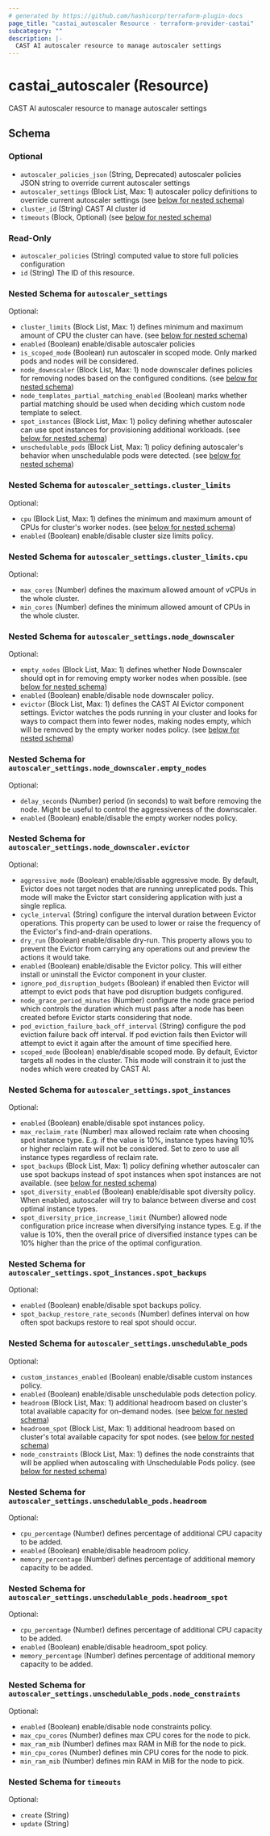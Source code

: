 ```yaml
---
# generated by https://github.com/hashicorp/terraform-plugin-docs
page_title: "castai_autoscaler Resource - terraform-provider-castai"
subcategory: ""
description: |-
  CAST AI autoscaler resource to manage autoscaler settings
---
```


# castai_autoscaler (Resource)

CAST AI autoscaler resource to manage autoscaler settings



<!-- schema generated by tfplugindocs -->
## Schema

### Optional

- `autoscaler_policies_json` (String, Deprecated) autoscaler policies JSON string to override current autoscaler settings
- `autoscaler_settings` (Block List, Max: 1) autoscaler policy definitions to override current autoscaler settings (see [below for nested schema](#nestedblock--autoscaler_settings))
- `cluster_id` (String) CAST AI cluster id
- `timeouts` (Block, Optional) (see [below for nested schema](#nestedblock--timeouts))

### Read-Only

- `autoscaler_policies` (String) computed value to store full policies configuration
- `id` (String) The ID of this resource.

<a id="nestedblock--autoscaler_settings"></a>
### Nested Schema for `autoscaler_settings`

Optional:

- `cluster_limits` (Block List, Max: 1) defines minimum and maximum amount of CPU the cluster can have. (see [below for nested schema](#nestedblock--autoscaler_settings--cluster_limits))
- `enabled` (Boolean) enable/disable autoscaler policies
- `is_scoped_mode` (Boolean) run autoscaler in scoped mode. Only marked pods and nodes will be considered.
- `node_downscaler` (Block List, Max: 1) node downscaler defines policies for removing nodes based on the configured conditions. (see [below for nested schema](#nestedblock--autoscaler_settings--node_downscaler))
- `node_templates_partial_matching_enabled` (Boolean) marks whether partial matching should be used when deciding which custom node template to select.
- `spot_instances` (Block List, Max: 1) policy defining whether autoscaler can use spot instances for provisioning additional workloads. (see [below for nested schema](#nestedblock--autoscaler_settings--spot_instances))
- `unschedulable_pods` (Block List, Max: 1) policy defining autoscaler's behavior when unschedulable pods were detected. (see [below for nested schema](#nestedblock--autoscaler_settings--unschedulable_pods))

<a id="nestedblock--autoscaler_settings--cluster_limits"></a>
### Nested Schema for `autoscaler_settings.cluster_limits`

Optional:

- `cpu` (Block List, Max: 1) defines the minimum and maximum amount of CPUs for cluster's worker nodes. (see [below for nested schema](#nestedblock--autoscaler_settings--cluster_limits--cpu))
- `enabled` (Boolean) enable/disable cluster size limits policy.

<a id="nestedblock--autoscaler_settings--cluster_limits--cpu"></a>
### Nested Schema for `autoscaler_settings.cluster_limits.cpu`

Optional:

- `max_cores` (Number) defines the maximum allowed amount of vCPUs in the whole cluster.
- `min_cores` (Number) defines the minimum allowed amount of CPUs in the whole cluster.



<a id="nestedblock--autoscaler_settings--node_downscaler"></a>
### Nested Schema for `autoscaler_settings.node_downscaler`

Optional:

- `empty_nodes` (Block List, Max: 1) defines whether Node Downscaler should opt in for removing empty worker nodes when possible. (see [below for nested schema](#nestedblock--autoscaler_settings--node_downscaler--empty_nodes))
- `enabled` (Boolean) enable/disable node downscaler policy.
- `evictor` (Block List, Max: 1) defines the CAST AI Evictor component settings. Evictor watches the pods running in your cluster and looks for ways to compact them into fewer nodes, making nodes empty, which will be removed by the empty worker nodes policy. (see [below for nested schema](#nestedblock--autoscaler_settings--node_downscaler--evictor))

<a id="nestedblock--autoscaler_settings--node_downscaler--empty_nodes"></a>
### Nested Schema for `autoscaler_settings.node_downscaler.empty_nodes`

Optional:

- `delay_seconds` (Number) period (in seconds) to wait before removing the node. Might be useful to control the aggressiveness of the downscaler.
- `enabled` (Boolean) enable/disable the empty worker nodes policy.


<a id="nestedblock--autoscaler_settings--node_downscaler--evictor"></a>
### Nested Schema for `autoscaler_settings.node_downscaler.evictor`

Optional:

- `aggressive_mode` (Boolean) enable/disable aggressive mode. By default, Evictor does not target nodes that are running unreplicated pods. This mode will make the Evictor start considering application with just a single replica.
- `cycle_interval` (String) configure the interval duration between Evictor operations. This property can be used to lower or raise the frequency of the Evictor's find-and-drain operations.
- `dry_run` (Boolean) enable/disable dry-run. This property allows you to prevent the Evictor from carrying any operations out and preview the actions it would take.
- `enabled` (Boolean) enable/disable the Evictor policy. This will either install or uninstall the Evictor component in your cluster.
- `ignore_pod_disruption_budgets` (Boolean) if enabled then Evictor will attempt to evict pods that have pod disruption budgets configured.
- `node_grace_period_minutes` (Number) configure the node grace period which controls the duration which must pass after a node has been created before Evictor starts considering that node.
- `pod_eviction_failure_back_off_interval` (String) configure the pod eviction failure back off interval. If pod eviction fails then Evictor will attempt to evict it again after the amount of time specified here.
- `scoped_mode` (Boolean) enable/disable scoped mode. By default, Evictor targets all nodes in the cluster. This mode will constrain it to just the nodes which were created by CAST AI.



<a id="nestedblock--autoscaler_settings--spot_instances"></a>
### Nested Schema for `autoscaler_settings.spot_instances`

Optional:

- `enabled` (Boolean) enable/disable spot instances policy.
- `max_reclaim_rate` (Number) max allowed reclaim rate when choosing spot instance type. E.g. if the value is 10%, instance types having 10% or higher reclaim rate will not be considered. Set to zero to use all instance types regardless of reclaim rate.
- `spot_backups` (Block List, Max: 1) policy defining whether autoscaler can use spot backups instead of spot instances when spot instances are not available. (see [below for nested schema](#nestedblock--autoscaler_settings--spot_instances--spot_backups))
- `spot_diversity_enabled` (Boolean) enable/disable spot diversity policy. When enabled, autoscaler will try to balance between diverse and cost optimal instance types.
- `spot_diversity_price_increase_limit` (Number) allowed node configuration price increase when diversifying instance types. E.g. if the value is 10%, then the overall price of diversified instance types can be 10% higher than the price of the optimal configuration.

<a id="nestedblock--autoscaler_settings--spot_instances--spot_backups"></a>
### Nested Schema for `autoscaler_settings.spot_instances.spot_backups`

Optional:

- `enabled` (Boolean) enable/disable spot backups policy.
- `spot_backup_restore_rate_seconds` (Number) defines interval on how often spot backups restore to real spot should occur.

<a id="nestedblock--autoscaler_settings--unschedulable_pods"></a>
### Nested Schema for `autoscaler_settings.unschedulable_pods`

Optional:

- `custom_instances_enabled` (Boolean) enable/disable custom instances policy.
- `enabled` (Boolean) enable/disable unschedulable pods detection policy.
- `headroom` (Block List, Max: 1) additional headroom based on cluster's total available capacity for on-demand nodes. (see [below for nested schema](#nestedblock--autoscaler_settings--unschedulable_pods--headroom))
- `headroom_spot` (Block List, Max: 1) additional headroom based on cluster's total available capacity for spot nodes. (see [below for nested schema](#nestedblock--autoscaler_settings--unschedulable_pods--headroom_spot))
- `node_constraints` (Block List, Max: 1) defines the node constraints that will be applied when autoscaling with Unschedulable Pods policy. (see [below for nested schema](#nestedblock--autoscaler_settings--unschedulable_pods--node_constraints))

<a id="nestedblock--autoscaler_settings--unschedulable_pods--headroom"></a>
### Nested Schema for `autoscaler_settings.unschedulable_pods.headroom`

Optional:

- `cpu_percentage` (Number) defines percentage of additional CPU capacity to be added.
- `enabled` (Boolean) enable/disable headroom policy.
- `memory_percentage` (Number) defines percentage of additional memory capacity to be added.


<a id="nestedblock--autoscaler_settings--unschedulable_pods--headroom_spot"></a>
### Nested Schema for `autoscaler_settings.unschedulable_pods.headroom_spot`

Optional:

- `cpu_percentage` (Number) defines percentage of additional CPU capacity to be added.
- `enabled` (Boolean) enable/disable headroom_spot policy.
- `memory_percentage` (Number) defines percentage of additional memory capacity to be added.


<a id="nestedblock--autoscaler_settings--unschedulable_pods--node_constraints"></a>
### Nested Schema for `autoscaler_settings.unschedulable_pods.node_constraints`

Optional:

- `enabled` (Boolean) enable/disable node constraints policy.
- `max_cpu_cores` (Number) defines max CPU cores for the node to pick.
- `max_ram_mib` (Number) defines max RAM in MiB for the node to pick.
- `min_cpu_cores` (Number) defines min CPU cores for the node to pick.
- `min_ram_mib` (Number) defines min RAM in MiB for the node to pick.




<a id="nestedblock--timeouts"></a>
### Nested Schema for `timeouts`

Optional:

- `create` (String)
- `update` (String)


